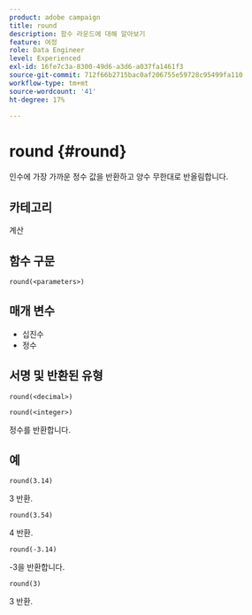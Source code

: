 ```yaml
---
product: adobe campaign
title: round
description: 함수 라운드에 대해 알아보기
feature: 여정
role: Data Engineer
level: Experienced
exl-id: 16fe7c3a-8300-49d6-a3d6-a037fa1461f3
source-git-commit: 712f66b2715bac0af206755e59728c95499fa110
workflow-type: tm+mt
source-wordcount: '41'
ht-degree: 17%

---
```


# round {#round}

인수에 가장 가까운 정수 값을 반환하고 양수 무한대로 반올림합니다.

## 카테고리

계산

## 함수 구문

`round(<parameters>)`

## 매개 변수

* 십진수
* 정수

## 서명 및 반환된 유형

`round(<decimal>)`

`round(<integer>)`

정수를 반환합니다.

## 예

`round(3.14)`

3 반환.

`round(3.54)`

4 반환.

`round(-3.14)`

-3을 반환합니다.

`round(3)`

3 반환.
